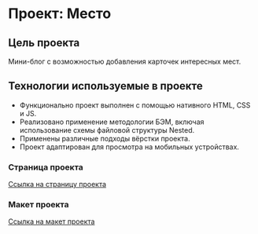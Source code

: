 # Проект: Место

## Цель проекта

Мини-блог с возможностью добавления карточек интересных мест.

## Технологии используемые в проекте

* Функционально проект выполнен с помощью нативного HTML, CSS и JS.
* Реализовано применение методологии БЭМ, включая использование схемы файловой структуры Nested.
* Применены различные подходы вёрстки проекта.
* Проект адаптирован для просмотра на мобильных устройствах.

### Страница проекта

[Ссылка на страницу проекта](https://bjorn86.github.io/mesto/ "Место")

### Макет проекта

[Ссылка на макет проекта](https://www.figma.com/file/2cn9N9jSkmxD84oJik7xL7/JavaScript.-Sprint-4?node-id=0%3A1 "Макет проекта в Figma")
